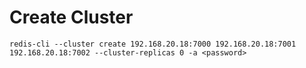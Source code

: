 # Create Cluster
```shell
redis-cli --cluster create 192.168.20.18:7000 192.168.20.18:7001 192.168.20.18:7002 --cluster-replicas 0 -a <password>
```